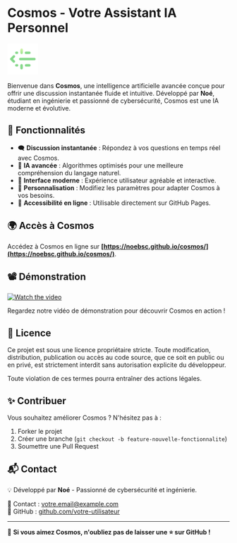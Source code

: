 # Cosmos - Votre Assistant IA Personnel

<img src="icone.png" alt="Cosmos Logo" width="70">

Bienvenue dans **Cosmos**, une intelligence artificielle avancée conçue pour offrir une discussion instantanée fluide et intuitive. Développé par **Noé**, étudiant en ingénierie et passionné de cybersécurité, Cosmos est une IA moderne et évolutive.

## 🚀 Fonctionnalités

- 🗨️ **Discussion instantanée** : Répondez à vos questions en temps réel avec Cosmos.
- 🤖 **IA avancée** : Algorithmes optimisés pour une meilleure compréhension du langage naturel.
- 🎨 **Interface moderne** : Expérience utilisateur agréable et interactive.
- 🔧 **Personnalisation** : Modifiez les paramètres pour adapter Cosmos à vos besoins.
- 📡 **Accessibilité en ligne** : Utilisable directement sur GitHub Pages.

## 🌍 Accès à Cosmos

Accédez à Cosmos en ligne sur **[https://noebsc.github.io/cosmos/](https://noebsc.github.io/cosmos/)**.

## 📽️ Démonstration

[![Watch the video](thumbnail.png)](https://youtu.be/1-l5iJ9wJD0)

Regardez notre vidéo de démonstration pour découvrir Cosmos en action !

## 📜 Licence

Ce projet est sous une licence propriétaire stricte. Toute modification, distribution, publication ou accès au code source, que ce soit en public ou en privé, est strictement interdit sans autorisation explicite du développeur.

Toute violation de ces termes pourra entraîner des actions légales.

## ✨ Contribuer

Vous souhaitez améliorer Cosmos ? N'hésitez pas à :

1. Forker le projet
2. Créer une branche (`git checkout -b feature-nouvelle-fonctionnalite`)
3. Soumettre une Pull Request

## 📬 Contact

💡 Développé par **Noé** - Passionné de cybersécurité et ingénierie.

📧 Contact : [votre.email@example.com](mailto:votre.email@example.com)  
🔗 GitHub : [github.com/votre-utilisateur](https://github.com/votre-utilisateur)

---

🌟 **Si vous aimez Cosmos, n'oubliez pas de laisser une ⭐ sur GitHub !**
